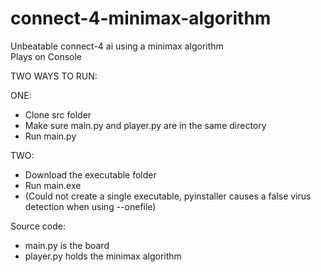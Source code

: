 # connect-4-minimax-algorithm
Unbeatable connect-4 ai using a minimax algorithm <br>
Plays on Console <br>

TWO WAYS TO RUN: <br>

ONE:
- Clone src folder
- Make sure main.py and player.py are in the same directory
- Run main.py

TWO:
- Download the executable folder
- Run main.exe
- (Could not create a single executable, pyinstaller causes a false virus detection when using --onefile)


Source code:
- main.py is the board <br>
- player.py holds the minimax algorithm <br>
